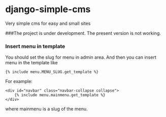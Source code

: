# django-simple-cms
Very  simple cms for easy and small sites

###The project is under development. The present version is not working.

### Insert menu in template
You should set the slug for menu in admin area. And then you can insert menu in the template like

    {% include menu.MENU_SLUG.get_template %}

For example:

    <div id="navbar" class="navbar-collapse collapse">
        {% include menu.mainmenu.get_template %}
    </div>
 
where mainmenu is a slug of the menu.

